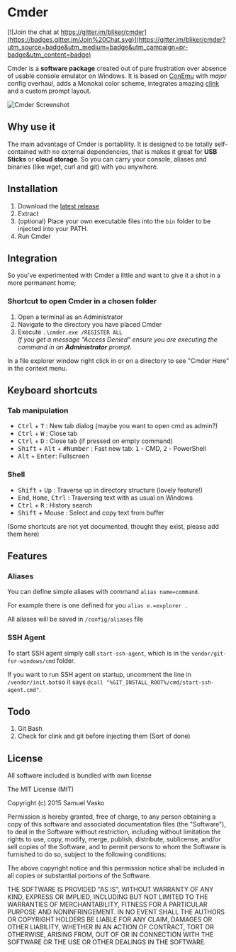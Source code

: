 # Cmder

[![Join the chat at https://gitter.im/bliker/cmder](https://badges.gitter.im/Join%20Chat.svg)](https://gitter.im/bliker/cmder?utm_source=badge&utm_medium=badge&utm_campaign=pr-badge&utm_content=badge)

Cmder is a **software package** created out of pure frustration over absence of usable console emulator on Windows. It is based on [ConEmu](https://conemu.github.io/) with *major* config overhaul, adds a Monokai color scheme, integrates amazing [clink](https://github.com/mridgers/clink) and a custom prompt layout.

![Cmder Screenshot](http://i.imgur.com/g1nNf0I.png)

## Why use it

The main advantage of Cmder is portability. It is designed to be totally self-contained with no external dependencies, that is makes it great for **USB Sticks** or **cloud storage**. So you can carry your console, aliases and binaries (like wget, curl and git) with you anywhere.

## Installation

1. Download the [latest release](https://github.com/cmderdev/cmder/releases/)
2. Extract
3. (optional) Place your own executable files into the `bin` folder to be injected into your PATH.
4. Run Cmder

## Integration

So you've experimented with Cmder a little and want to give it a shot in a more permanent home;

### Shortcut to open Cmder in a chosen folder

1. Open a terminal as an Administrator
2. Navigate to the directory you have placed Cmder
3. Execute `.\cmder.exe /REGISTER ALL`  
   _If you get a message "Access Denied" ensure you are executing the command in an **Administrator** prompt._

In a file explorer window right click in or on a directory to see "Cmder Here" in the context menu.

## Keyboard shortcuts

### Tab manipulation

* <kbd>Ctrl</kbd> + <kbd>T</kbd> : New tab dialog (maybe you want to open cmd as admin?)
* <kbd>Ctrl</kbd> + <kbd>W</kbd> : Close tab
* <kbd>Ctrl</kbd> + <kbd>D</kbd> : Close tab (if pressed on empty command)
* <kbd>Shift</kbd> + <kbd>Alt</kbd> + <kbd>#Number</kbd> : Fast new tab: <kbd>1</kbd> - CMD, <kbd>2</kbd> - PowerShell
* <kbd>Alt</kbd> + <kbd>Enter</kbd>: Fullscreen

### Shell

* <kbd>Shift</kbd> + <kbd>Up</kbd> : Traverse up in directory structure (lovely feature!)
* <kbd>End</kbd>, <kbd>Home</kbd>, <kbd>Ctrl</kbd> : Traversing text with as usual on Windows
* <kbd>Ctrl</kbd> + <kbd>R</kbd> : History search
* <kbd>Shift</kbd> + Mouse : Select and copy text from buffer

(Some shortcuts are not yet documented, thought they exist, please add them here)

## Features

### Aliases
You can define simple aliases with command `alias name=command`.

For example there is one defined for you `alias e.=explorer .`

All aliases will be saved in `/config/aliases` file

### SSH Agent

To start SSH agent simply call `start-ssh-agent`, which is in the `vendor/git-for-windows/cmd` folder.

If you want to run SSH agent on startup, uncomment the line in `/vendor/init.bat`so it says `@call "%GIT_INSTALL_ROOT%/cmd/start-ssh-agent.cmd"`.

## Todo

1. Git Bash
2. Check for clink and git before injecting them (Sort of done)

## License

All software included is bundled with own license

The MIT License (MIT)

Copyright (c) 2015 Samuel Vasko

Permission is hereby granted, free of charge, to any person obtaining a copy
of this software and associated documentation files (the "Software"), to deal
in the Software without restriction, including without limitation the rights
to use, copy, modify, merge, publish, distribute, sublicense, and/or sell
copies of the Software, and to permit persons to whom the Software is
furnished to do so, subject to the following conditions:

The above copyright notice and this permission notice shall be included in
all copies or substantial portions of the Software.

THE SOFTWARE IS PROVIDED "AS IS", WITHOUT WARRANTY OF ANY KIND, EXPRESS OR
IMPLIED, INCLUDING BUT NOT LIMITED TO THE WARRANTIES OF MERCHANTABILITY,
FITNESS FOR A PARTICULAR PURPOSE AND NONINFRINGEMENT. IN NO EVENT SHALL THE
AUTHORS OR COPYRIGHT HOLDERS BE LIABLE FOR ANY CLAIM, DAMAGES OR OTHER
LIABILITY, WHETHER IN AN ACTION OF CONTRACT, TORT OR OTHERWISE, ARISING FROM,
OUT OF OR IN CONNECTION WITH THE SOFTWARE OR THE USE OR OTHER DEALINGS IN
THE SOFTWARE.
